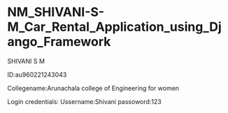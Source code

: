 # NM_SHIVANI-S-M_Car_Rental_Application_using_Django_Framework

SHIVANI S M

ID:au960221243043

Collegename:Arunachala college of Engineering for women

Login credentials: 
Ussername:Shivani
passoword:123
